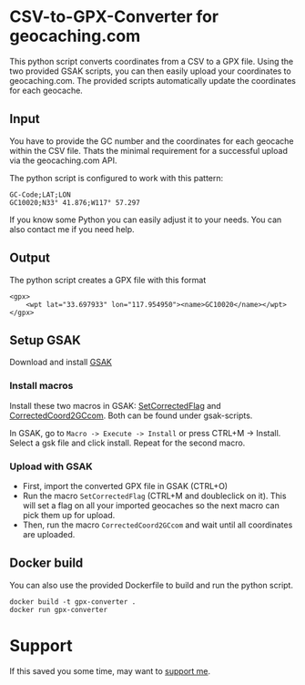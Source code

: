 CSV-to-GPX-Converter for geocaching.com
======

This python script converts coordinates from a CSV to a GPX file. Using the two provided GSAK scripts, you can then easily upload your coordinates to geocaching.com. The provided scripts automatically update the coordinates for each geocache.

## Input
You have to provide the GC number and the coordinates for each geocache within the CSV file. Thats the minimal requirement for a successful upload via the geocaching.com API.

The python script is configured to work with this pattern:

```
GC-Code;LAT;LON
GC10020;N33° 41.876;W117° 57.297
```

If you know some Python you can easily adjust it to your needs. You can also contact me if you need help.

## Output
The python script creates a GPX file with this format

```
<gpx>
	<wpt lat="33.697933" lon="117.954950"><name>GC10020</name></wpt>
</gpx>
```


## Setup GSAK

Download and install [GSAK](http://www.gsak.net)

### Install macros
Install these two macros in GSAK: [SetCorrectedFlag](http://gsak.net/board/index.php?showtopic=31875&st=0&#entry239020) and [CorrectedCoord2GCcom](http://gsak.net/board/index.php?s=84bf3b6d3d9508f637d2d5000a5d6163&showtopic=32407). Both can be found under gsak-scripts.

In GSAK, go to `Macro -> Execute -> Install` or press CTRL+M -> Install. Select a gsk file and click install. Repeat for the second macro.


### Upload with GSAK
* First, import the converted GPX file in GSAK (CTRL+O)
* Run the macro `SetCorrectedFlag` (CTRL+M and doubleclick on it). This will set a flag on all your imported geocaches so the next macro can pick them up for upload.
* Then, run the macro `CorrectedCoord2GCcom` and wait until all coordinates are uploaded.


## Docker build
You can also use the provided Dockerfile to build and run the python script.

```
docker build -t gpx-converter .
docker run gpx-converter
```


# Support
If this saved you some time, may want to [support me](https://www.paypal.me/SommerMatthias/5).
